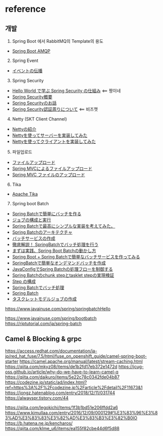 # reference

## 개발
1. Spring Boot 에서 RabbitMQ의 Template의 용도
- [Spring Boot AMQP](https://spring.io/projects/spring-amqp#overview)

2. Spring Event
- [イベントの伝播](https://www.techscore.com/tech/Java/Others/Spring/4-3/)

3. Spring Security
- [Hello World で学ぶ Spring Security の仕組み](https://qiita.com/opengl-8080/items/d4971ec4d2365c85ff99) <== 짱이네
- [Spring Security概要](https://terasolunaorg.github.io/guideline/5.1.0.RELEASE/ja/Security/SpringSecurity.html)
- [Spring Securityのお話](http://kozake.hatenablog.com/entry/2016/09/13/220328)
- [Spring Security認証周りについて](https://qiita.com/nannou/items/2363b37516f6228a4b9d) <== 비즈챗

4. Netty (SKT Client Channel) 
- [Nettyの紹介](https://www.codeflow.site/ja/article/netty)
- [Nettyを使ってサーバーを実装してみた](https://qiita.com/haoyu_ma/items/e1989ae752500521825b)
- [Nettyを使ってクライアントを実装してみた](https://qiita.com/haoyu_ma/items/3c501a1a263ee48d9581)

5. 파일업로드
- [ファイルアップロード](https://terasolunaorg.github.io/guideline/1.0.3.RELEASE/ja/ArchitectureInDetail/FileUpload.html)
- [Spring MVCによるファイルアップロード](https://www.codeflow.site/ja/article/spring-file-upload)
- [Spring MVC ファイルのアップロード](https://qiita.com/MizoguchiKenji/items/0aa1f2b385e73c36c24d)

6. Tika
- [Apache Tika](https://tika.apache.org/)

7. Spring boot Batch
- [Spring Batchで簡単にバッチを作る](https://news.mynavi.jp/article/20100714-spring12/5)
- [ジョブの構成と実行](https://spring.pleiades.io/spring-batch/docs/4.2.4.RELEASE/reference/html/job.html)
- [Spring Batchで最高にシンプルな実装を考えてみた。](https://qiita.com/Nabesuke/items/77fabdd85f8bff9b9777)
- [Spring Batchのアーキテクチャ](https://terasoluna-batch.github.io/guideline/5.0.0.RELEASE/ja/Ch02_SpringBatchArchitecture.html)
- [バッチサービスの作成](https://spring.pleiades.io/guides/gs/batch-processing/)
- [徹底解説！ SpringBatchでバッチ処理を行う](https://qiita.com/Hyman1993/items/0ed8f7a4206cab4d0214)
- [まずは実践、Spring Boot Batchの動かし方](https://qiita.com/kawakawaryuryu/items/4b3f5cc7574b7bd6b625)
- [Spring Boot + Spring Batchで簡単なバッチサービスを作ってみる](https://reasonable-code.com/spring-boot-batch/)
- [SpringBatchで簡単なオンデマンドバッチを作成](https://qiita.com/kurukuruz/items/44743a6cd45037061548)
- [JavaConfigでSpring Batchの処理フローを制御する](https://qiita.com/KevinFQ/items/da521c055b5f153e2cfb)
- [Spring Batchのchunk stepとtasklet stepの実現検証](https://qiita.com/training_zhang/items/d636b51b806181237d2f)
- [Step の構成](https://spring.pleiades.io/spring-batch/docs/4.2.x/reference/html/step.html)
- [Spring Batchでバッチ処理](https://dev.classmethod.jp/articles/use_spring-batch_chunk/)
- [Spring Batch](https://wagby.com/wdn8/springbatch2.html)
- [タスクレットモデルジョブの作成](https://terasoluna-batch.github.io/guideline/5.0.0.RELEASE/ja/Ch03_CreateTaskletJob.html)

https://www.javainuse.com/spring/springbatchHello

https://www.javainuse.com/spring/bootbatch
https://riptutorial.com/ja/spring-batch

## Camel & Blocking & grpc
https://access.redhat.com/documentation/ja-jp/red_hat_fuse/7.5/html/fuse_on_openshift_guide/camel-spring-boot-starter
https://camel.apache.org/manual/latest/stream-caching.html
https://qiita.com/mkyz08/items/de1b2fd17eb372e1472d
https://jcug-oss.github.io/article/why-do-we-have-to-learn-camel-q
https://qiita.com/daikuro/items/5e22c78c0342fde04b87
https://codezine.jp/static/ad/index.html?ref=https%3A%2F%2Fcodezine.jp%2Farticle%2Fdetail%2F11673&1
https://jongz.hatenablog.com/entry/2018/12/11/031744
https://alwayspr.tistory.com/44

https://qiita.com/legokichi/items/1f3b1bd51e206ffdd2a6
https://www.kimullaa.com/entry/2016/12/09/000129#%E3%83%96%E3%83%AD%E3%83%83%E3%82%AD%E3%83%B3%E3%82%B0IO
https://b.hatena.ne.jp/kencharos/
https://qiita.com/klme_u6/items/ea155f82cbe44d6f5d88



